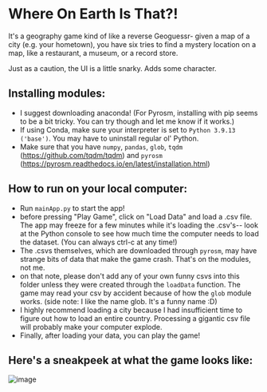 # Where On Earth Is That?!
It's a geography game kind of like a reverse Geoguessr- given a map of a city (e.g. your hometown), you have six tries to find a mystery location on a map, like a restaurant, a museum, or a record store.

Just as a caution, the UI is a little snarky. Adds some character.

## Installing modules:
- I suggest downloading anaconda! (For Pyrosm, installing with pip seems to be a bit tricky. You can try though and let me know if it works.)
- If using Conda, make sure your interpreter is set to `Python 3.9.13 ('base')`. You may have to uninstall regular ol' Python.
- Make sure that you have `numpy`, `pandas`, `glob`, `tqdm` (https://github.com/tqdm/tqdm) and `pyrosm` (https://pyrosm.readthedocs.io/en/latest/installation.html)

## How to run on your local computer:
- Run `mainApp.py` to start the app!
- before pressing "Play Game", click on "Load Data" and load a .csv file. The app may freeze for a few minutes while it's loading the .csv's-- look at the Python console to see how much time the computer needs to load the dataset. (You can always ctrl-c at any time!)
- The .csvs themselves, which are downloaded through `pyrosm`, may have strange bits of data that make the game crash. That's on the modules, not me.
- on that note, please don't add any of your own funny csvs into this folder unless they were created through the `loadData` function. The game may read your csv by accident because of how the `glob` module works. (side note: I like the name glob. It's a funny name :D)
- I highly recommend loading a city because I had insufficient time to figure out how to load an entire country. Processing a gigantic csv file will probably make your computer explode.
- Finally, after loading your data, you can play the game!

## Here's a sneakpeek at what the game looks like:
![image](https://user-images.githubusercontent.com/32148378/206231866-08cc4ace-6bcc-4671-9466-d5760a909a02.png)
